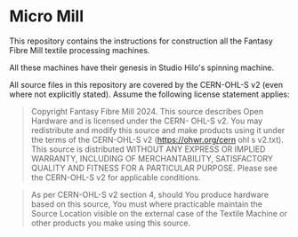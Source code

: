 # Micro Mill

This repository contains the instructions for construction all the Fantasy Fibre Mill textile processing machines. 

All these machines have their genesis in Studio Hilo's spinning machine.

All source files in this repository are covered by the CERN-OHL-S v2 (even where not explicitly stated). Assume the following license statement applies:


> Copyright Fantasy Fibre Mill 2024.
> This source describes Open Hardware and is licensed under the CERN-
> OHL-S v2.
> You may redistribute and modify this source and make products using it
> under the terms of the CERN-OHL-S v2
> (https://ohwr.org/cern ohl s v2.txt).
> This source is distributed WITHOUT ANY EXPRESS OR IMPLIED
> WARRANTY, INCLUDING OF MERCHANTABILITY, SATISFACTORY
> QUALITY AND FITNESS FOR A PARTICULAR PURPOSE. Please see
> the CERN-OHL-S v2 for applicable conditions.

> As per CERN-OHL-S v2 section 4, should You produce hardware based
> on this source, You must where practicable maintain the Source Location
> visible on the external case of the Textile Machine or other products you make using
> this source.
